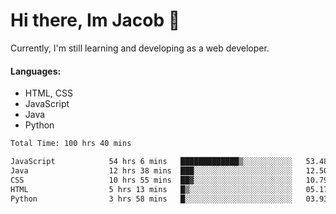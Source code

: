 # Hi there, Im Jacob 👋
Currently, I'm still learning and developing as a web developer.

#### Languages:
- HTML, CSS
- JavaScript
- Java
- Python

<!--START_SECTION:waka-->

```txt
Total Time: 100 hrs 40 mins

JavaScript            54 hrs 6 mins   █████████████▒░░░░░░░░░░░   53.48 %
Java                  12 hrs 38 mins  ███░░░░░░░░░░░░░░░░░░░░░░   12.50 %
CSS                   10 hrs 55 mins  ██▓░░░░░░░░░░░░░░░░░░░░░░   10.79 %
HTML                  5 hrs 13 mins   █▒░░░░░░░░░░░░░░░░░░░░░░░   05.17 %
Python                3 hrs 58 mins   █░░░░░░░░░░░░░░░░░░░░░░░░   03.93 %
```

<!--END_SECTION:waka-->
